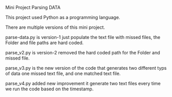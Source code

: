 Mini Project Parsing DATA

This project used Python as a programming language. 

There are multiple versions of this mini project.

parse-data.py is version-1 just populate the text file with missed files, the Folder 
and file paths are hard coded. 

parse_v2.py is version-2 removed the hard coded path for the Folder and missed file.

parse_v3.py is the new version of the code that generates two different typs of data 
one missed text file, and one matched text file.

parse_v4.py added new improvement it generate two text files every time we run the code based on the timestamp.
